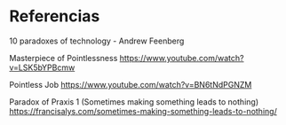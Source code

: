 # Referencias
10 paradoxes of technology - Andrew Feenberg

Masterpiece of Pointlessness
https://www.youtube.com/watch?v=LSK5bYPBcmw

Pointless Job
https://www.youtube.com/watch?v=BN6tNdPGNZM

Paradox of Praxis 1 (Sometimes making something leads to nothing)
https://francisalys.com/sometimes-making-something-leads-to-nothing/